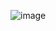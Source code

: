 ![image]([https://github.com/paatavan/projectair/assets/70811914/68e13465-4498-4e60-82aa-feadc8389b3e](https://media.discordapp.net/attachments/1129448523293798470/1129559584793702550/Design_sans_titre_22.png)https://media.discordapp.net/attachments/1129448523293798470/1129559584793702550/Design_sans_titre_22.png)
